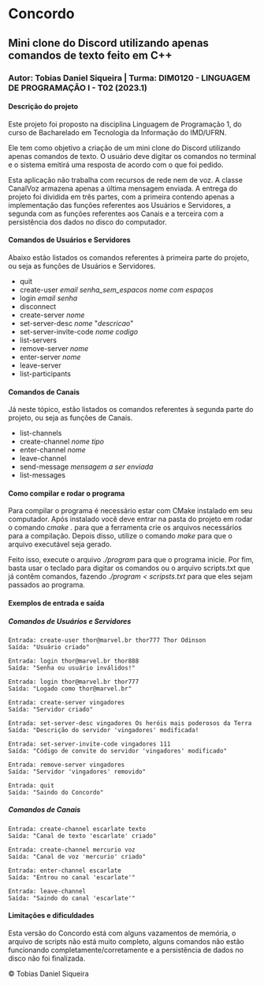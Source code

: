 # Concordo
## Mini clone do Discord utilizando apenas comandos de texto feito em C++

### Autor: Tobias Daniel Siqueira | Turma: DIM0120 - LINGUAGEM DE PROGRAMAÇÃO I - T02 (2023.1)

#### Descrição do projeto

Este projeto foi proposto na disciplina Linguagem de Programação 1, do curso de Bacharelado em Tecnologia da Informação do IMD/UFRN.

Ele tem como objetivo a criação de um mini clone do Discord utilizando apenas comandos de texto. O usuário deve digitar os comandos no terminal e o sistema emitirá uma resposta de acordo com o que foi pedido.

Esta aplicação não trabalha com recursos de rede nem de voz. A classe CanalVoz armazena apenas a última mensagem enviada.
A entrega do projeto foi dividida em três partes, com a primeira contendo apenas a implementação das funções referentes aos Usuários e Servidores, a segunda com as funções referentes aos Canais e a terceira com a persistência dos dados no disco do computador.

#### Comandos de Usuários e Servidores

Abaixo estão listados os comandos referentes à primeira parte do projeto, ou seja as funções de Usuários e Servidores.

- quit
- create-user *email* *senha_sem_espacos* *nome com espaços*
- login *email* *senha*
- disconnect
- create-server *nome*
- set-server-desc *nome* "*descricao*"
- set-server-invite-code *nome* *codigo*
- list-servers
- remove-server *nome*
- enter-server *nome*
- leave-server
- list-participants

#### Comandos de Canais

Já neste tópico, estão listados os comandos referentes à segunda parte do projeto, ou seja as funções de Canais.

- list-channels
- create-channel *nome* *tipo*
- enter-channel *nome*
- leave-channel
- send-message *mensagem a ser enviada*
- list-messages

#### Como compilar e rodar o programa

Para compilar o programa é necessário estar com CMake instalado em seu computador. Após instalado você deve entrar na pasta do projeto em rodar o comando *cmake .* para que a ferramenta crie os arquivos necessários para a compilação. Depois disso, utilize o comando *make* para que o arquivo executável seja gerado.

Feito isso, execute o arquivo *./program* para que o programa inicie. Por fim, basta usar o teclado para digitar os comandos ou o arquivo scripts.txt que já contêm comandos, fazendo *./program < scripsts.txt* para que eles sejam passados ao programa.

#### Exemplos de entrada e saída 

##### Comandos de Usuários e Servidores

    Entrada: create-user thor@marvel.br thor777 Thor Odinson
    Saída: "Usuário criado"

    Entrada: login thor@marvel.br thor888
    Saída: "Senha ou usuário inválidos!"

    Entrada: login thor@marvel.br thor777
    Saída: "Logado como thor@marvel.br"

    Entrada: create-server vingadores
    Saída: "Servidor criado"

    Entrada: set-server-desc vingadores Os heróis mais poderosos da Terra
    Saída: "Descrição do servidor 'vingadores' modificada!

    Entrada: set-server-invite-code vingadores 111
    Saída: "Código de convite do servidor 'vingadores' modificado"

    Entrada: remove-server vingadores
    Saída: "Servidor 'vingadores' removido"

    Entrada: quit
    Saída: "Saindo do Concordo"

##### Comandos de Canais

    Entrada: create-channel escarlate texto
    Saída: "Canal de texto 'escarlate' criado"

    Entrada: create-channel mercurio voz
    Saída: "Canal de voz 'mercurio' criado"

    Entrada: enter-channel escarlate
    Saída: "Entrou no canal 'escarlate'"

    Entrada: leave-channel
    Saída: "Saindo do canal 'escarlate'"

#### Limitações e dificuldades

Esta versão do Concordo está com alguns vazamentos de memória, o arquivo de scripts não está muito completo, alguns comandos não estão funcionando completamente/corretamente e a persistência de dados no disco não foi finalizada.

© Tobias Daniel Siqueira